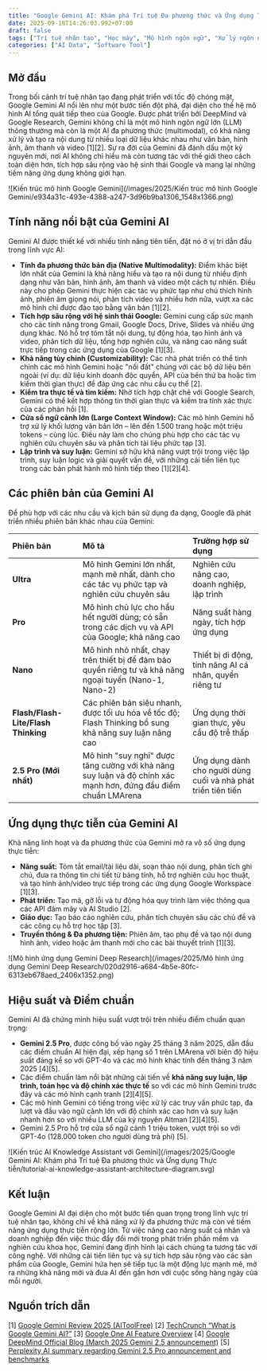 ```yaml
---
title: "Google Gemini AI: Khám phá Trí tuệ Đa phương thức và Ứng dụng Thực tiễn"
date: 2025-09-18T14:26:03.992+07:00
draft: false
tags: ["Trí tuệ nhân tạo", "Học máy", "Mô hình ngôn ngữ", "Xử lý ngôn ngữ tự nhiên", "Phân tích dữ liệu", "Generative AI", "Inference", "API", "DevOps", "Hạ tầng đám mây"]
categories: ["AI Data", "Software Tool"]
---
```


## Mở đầu

Trong bối cảnh trí tuệ nhân tạo đang phát triển với tốc độ chóng mặt, Google Gemini AI nổi lên như một bước tiến đột phá, đại diện cho thế hệ mô hình AI tổng quát tiếp theo của Google. Được phát triển bởi DeepMind và Google Research, Gemini không chỉ là một mô hình ngôn ngữ lớn (LLM) thông thường mà còn là một AI đa phương thức (multimodal), có khả năng xử lý và tạo ra nội dung từ nhiều loại dữ liệu khác nhau như văn bản, hình ảnh, âm thanh và video [1][2]. Sự ra đời của Gemini đã đánh dấu một kỷ nguyên mới, nơi AI không chỉ hiểu mà còn tương tác với thế giới theo cách toàn diện hơn, tích hợp sâu rộng vào hệ sinh thái Google và mang lại những tiềm năng ứng dụng không giới hạn.

![Kiến trúc mô hình Google Gemini](/images/2025/Kiến trúc mô hình Google Gemini/e934a31c-493e-4388-a247-3d96b9ba1306_1548x1366.png)

## Tính năng nổi bật của Gemini AI

Gemini AI được thiết kế với nhiều tính năng tiên tiến, đặt nó ở vị trí dẫn đầu trong lĩnh vực AI:

*   **Tính đa phương thức bản địa (Native Multimodality):** Điểm khác biệt lớn nhất của Gemini là khả năng hiểu và tạo ra nội dung từ nhiều định dạng như văn bản, hình ảnh, âm thanh và video một cách tự nhiên. Điều này cho phép Gemini thực hiện các tác vụ phức tạp như chú thích hình ảnh, phiên âm giọng nói, phân tích video và nhiều hơn nữa, vượt xa các mô hình chỉ được đào tạo bằng văn bản [1][2].
*   **Tích hợp sâu rộng với hệ sinh thái Google:** Gemini cung cấp sức mạnh cho các tính năng trong Gmail, Google Docs, Drive, Slides và nhiều ứng dụng khác. Nó hỗ trợ tóm tắt nội dung, tự động hóa, tạo hình ảnh và video, phân tích dữ liệu, tổng hợp nghiên cứu, và nâng cao năng suất trực tiếp trong các ứng dụng của Google [1][3].
*   **Khả năng tùy chỉnh (Customizability):** Các nhà phát triển có thể tinh chỉnh các mô hình Gemini hoặc "nối đất" chúng với các bộ dữ liệu bên ngoài (ví dụ: dữ liệu kinh doanh độc quyền, API của bên thứ ba hoặc tìm kiếm thời gian thực) để đáp ứng các nhu cầu cụ thể [2].
*   **Kiểm tra thực tế và tìm kiếm:** Nhờ tích hợp chặt chẽ với Google Search, Gemini có thể kết hợp thông tin thời gian thực và kiểm tra tính xác thực của các phản hồi [1].
*   **Cửa sổ ngữ cảnh lớn (Large Context Window):** Các mô hình Gemini hỗ trợ xử lý khối lượng văn bản lớn – lên đến 1.500 trang hoặc một triệu tokens – cùng lúc. Điều này làm cho chúng phù hợp cho các tác vụ nghiên cứu chuyên sâu và phân tích tài liệu phức tạp [3].
*   **Lập trình và suy luận:** Gemini sở hữu khả năng vượt trội trong việc lập trình, suy luận logic và giải quyết vấn đề, với những cải tiến liên tục trong các bản phát hành mô hình tiếp theo [1][2][4].

## Các phiên bản của Gemini AI

Để phù hợp với các nhu cầu và kịch bản sử dụng đa dạng, Google đã phát triển nhiều phiên bản khác nhau của Gemini:

| Phiên bản | Mô tả | Trường hợp sử dụng |
| :----------------------- | :----------------------------------------------------------------------------------------------------------- | :------------------------------------------------- |
| **Ultra** | Mô hình Gemini lớn nhất, mạnh mẽ nhất, dành cho các tác vụ phức tạp và nghiên cứu chuyên sâu | Nghiên cứu nâng cao, doanh nghiệp, lập trình |
| **Pro** | Mô hình chủ lực cho hầu hết người dùng; có sẵn trong các dịch vụ và API của Google; khả năng cao | Năng suất hàng ngày, tích hợp ứng dụng |
| **Nano** | Mô hình nhỏ nhất, chạy trên thiết bị để đảm bảo quyền riêng tư và khả năng ngoại tuyến (Nano-1, Nano-2) | Thiết bị di động, tính năng AI cá nhân, quyền riêng tư |
| **Flash/Flash-Lite/Flash Thinking** | Các phiên bản siêu nhanh, được tối ưu hóa về tốc độ; Flash Thinking bổ sung khả năng suy luận nâng cao | Ứng dụng thời gian thực, yêu cầu độ trễ thấp |
| **2.5 Pro (Mới nhất)** | Mô hình "suy nghĩ" được tăng cường với khả năng suy luận và độ chính xác mạnh hơn, đứng đầu điểm chuẩn LMArena | Ứng dụng dành cho người dùng cuối và nhà phát triển tiên tiến |

## Ứng dụng thực tiễn của Gemini AI

Khả năng linh hoạt và đa phương thức của Gemini mở ra vô số ứng dụng thực tiễn:

*   **Năng suất:** Tóm tắt email/tài liệu dài, soạn thảo nội dung, phân tích ghi chú, đưa ra thông tin chi tiết từ bảng tính, hỗ trợ nghiên cứu học thuật, và tạo hình ảnh/video trực tiếp trong các ứng dụng Google Workspace [1][3].
*   **Phát triển:** Tạo mã, gỡ lỗi và tự động hóa quy trình làm việc thông qua các API đám mây và AI Studio [2].
*   **Giáo dục:** Tạo báo cáo nghiên cứu, phân tích chuyên sâu các chủ đề và các công cụ hỗ trợ học tập [3].
*   **Truyền thông & Đa phương tiện:** Phiên âm, tạo phụ đề và tạo nội dung hình ảnh, video hoặc âm thanh mới cho các bài thuyết trình [1][3].

![Mô hình ứng dụng Gemini Deep Research](/images/2025/Mô hình ứng dụng Gemini Deep Research/020d2916-a684-4b5e-80fc-6313eb678aed_2406x1352.png)

## Hiệu suất và Điểm chuẩn

Gemini AI đã chứng minh hiệu suất vượt trội trên nhiều điểm chuẩn quan trọng:

*   **Gemini 2.5 Pro**, được công bố vào ngày 25 tháng 3 năm 2025, dẫn đầu các điểm chuẩn AI hiện đại, xếp hạng số 1 trên LMArena với biên độ hiệu suất đáng kể so với GPT-4o và các mô hình khác tính đến tháng 3 năm 2025 [4][5].
*   Các điểm chuẩn làm nổi bật những cải tiến về **khả năng suy luận, lập trình, toán học và độ chính xác thực tế** so với các mô hình Gemini trước đây và các mô hình cạnh tranh [2][4][5].
*   Các mô hình Gemini có tiếng trong việc xử lý các truy vấn phức tạp, đa lượt và đầu vào ngữ cảnh lớn với độ chính xác cao hơn và suy luận nhanh hơn so với nhiều LLM của kỷ nguyên Altman [2][4][5].
*   Gemini 2.5 Pro hỗ trợ cửa sổ ngữ cảnh 1 triệu token, vượt trội so với GPT-4o (128.000 token cho người dùng trả phí) [5].

![Kiến trúc AI Knowledge Assistant với Gemini](/images/2025/Google Gemini AI: Khám phá Trí tuệ Đa phương thức và Ứng dụng Thực tiễn/tutorial-ai-knowledge-assistant-architecture-diagram.svg)

## Kết luận

Google Gemini AI đại diện cho một bước tiến quan trọng trong lĩnh vực trí tuệ nhân tạo, không chỉ về khả năng xử lý đa phương thức mà còn về tiềm năng ứng dụng thực tiễn rộng lớn. Từ việc nâng cao năng suất cá nhân và doanh nghiệp đến việc thúc đẩy đổi mới trong phát triển phần mềm và nghiên cứu khoa học, Gemini đang định hình lại cách chúng ta tương tác với công nghệ. Với những cải tiến liên tục và sự tích hợp sâu rộng vào các sản phẩm của Google, Gemini hứa hẹn sẽ tiếp tục là một động lực mạnh mẽ, mở ra những khả năng mới và đưa AI đến gần hơn với cuộc sống hàng ngày của mỗi người.

## Nguồn trích dẫn

[1] [Google Gemini Review 2025 (AIToolFree)](https://sites.google.com/view/aitoolfree/google-gemini-review)
[2] [TechCrunch “What is Google Gemini AI?”](https://techcrunch.com/2025/02/26/what-is-google-gemini-ai/)
[3] [Google One AI Feature Overview](https://one.google.com/about/google-ai-plans/)
[4] [Google DeepMind Official Blog (March 2025 Gemini 2.5 announcement)](https://blog.google/technology/google-deepmind/gemini-model-thinking-updates-march-2025/)
[5] [Perplexity AI summary regarding Gemini 2.5 Pro announcement and benchmarks](https://www.perplexity.ai/search/When-was-Google-oF7_F_g0Tq2P.A2z9H_EFA)